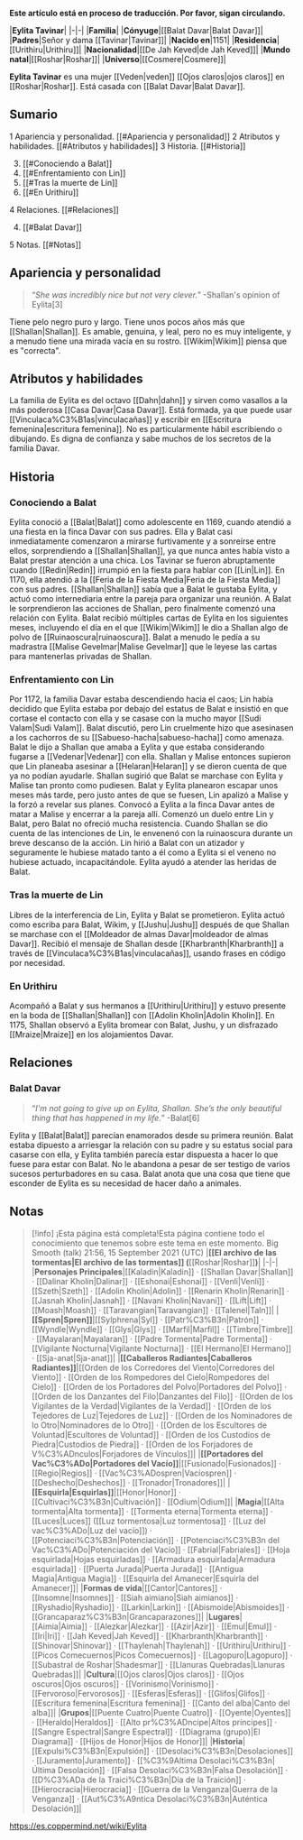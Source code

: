 **Este artículo está en proceso de traducción. Por favor, sigan circulando.**


|**Eylita Tavinar**|
|-|-|
|**Familia**|
|**Cónyuge**|[[Balat Davar\|Balat Davar]]|
|**Padres**|Señor y dama [[Tavinar\|Tavinar]]|
|**Nacido en**|1151|
|**Residencia**|[[Urithiru\|Urithiru]]|
|**Nacionalidad**|[[De Jah Keved\|de Jah Keved]]|
|**Mundo natal**|[[Roshar\|Roshar]]|
|**Universo**|[[Cosmere\|Cosmere]]|

**Eylita Tavinar** es una mujer [[Veden\|veden]] [[Ojos claros\|ojos claros]] en [[Roshar\|Roshar]]. Está casada con [[Balat Davar\|Balat Davar]].

## Sumario

1 Apariencia y personalidad. [[#Apariencia y personalidad]] 
2 Atributos y habilidades. [[#Atributos y habilidades]] 
3 Historia. [[#Historia]] 

3. [[#Conociendo a Balat]] 
3. [[#Enfrentamiento con Lin]] 
3. [[#Tras la muerte de Lin]] 
3. [[#En Urithiru]] 


4 Relaciones. [[#Relaciones]] 

4. [[#Balat Davar]] 


5 Notas. [[#Notas]] 


## Apariencia y personalidad
>“*She was incredibly nice but not very clever.*”
\-Shallan's opinion of Eylita[3]


Tiene pelo negro puro y largo. Tiene unos pocos años más que [[Shallan\|Shallan]].
Es amable, genuina, y leal, pero no es muy inteligente, y a menudo tiene una mirada vacía en su rostro. [[Wikim\|Wikim]] piensa que es "correcta".

## Atributos y habilidades
La familia de Eylita es del octavo [[Dahn\|dahn]] y sirven como vasallos a la más poderosa [[Casa Davar\|Casa Davar]]. Está formada, ya que puede usar [[Vinculaca%C3%B1as\|vinculacañas]] y escribir en [[Escritura femenina\|escritura femenina]]. No es particularmente hábil escribiendo o dibujando.
Es digna de confianza y sabe muchos de los secretos de la familia Davar.

## Historia
### Conociendo a Balat
Eylita conoció a [[Balat\|Balat]] como adolescente en 1169, cuando atendió a una fiesta en la finca Davar con sus padres. Ella y Balat casi inmediatamente comenzaron a mirarse furtivamente y a sonreírse entre ellos, sorprendiendo a [[Shallan\|Shallan]], ya que nunca antes había visto a Balat prestar atención a una chica. Los Tavinar se fueron abruptamente cuando [[Redin\|Redin]] irrumpió en la fiesta para hablar con [[Lin\|Lin]].
En 1170, ella atendió a la [[Feria de la Fiesta Media\|Feria de la Fiesta Media]] con sus padres. [[Shallan\|Shallan]] sabía que a Balat le gustaba Eylita, y actuó como internediaria entre la pareja para organizar una reunión. A Balat le sorprendieron las acciones de Shallan, pero finalmente comenzó una relación con Eylita. Balat recibió múltiples cartas de Eylita en los siguientes meses, incluyendo el día en el que [[Wikim\|Wikim]] le dio a Shallan algo de polvo de [[Ruinaoscura\|ruinaoscura]]. Balat a menudo le pedía a su madrastra [[Malise Gevelmar\|Malise Gevelmar]] que le leyese las cartas para mantenerlas privadas de Shallan.

### Enfrentamiento con Lin
Por 1172, la familia Davar estaba descendiendo hacia el caos; Lin había decidido que Eylita estaba por debajo del estatus de Balat e insistió en que cortase el contacto con ella y se casase con la mucho mayor [[Sudi Valam\|Sudi Valam]]. Balat discutió, pero Lin cruelmente hizo que asesinasen a los cachorros de su [[Sabueso-hacha\|sabueso-hacha]] como amenaza. Balat le dijo a Shallan que amaba a Eylita y que estaba considerando fugarse a [[Vedenar\|Vedenar]] con ella.
Shallan y Malise entonces supieron que Lin planeaba asesinar a [[Helaran\|Helaran]] y se dieron cuenta de que ya no podían ayudarle. Shallan sugirió que Balat se marchase con Eylita y Malise tan pronto como pudiesen. Balat y Eylita planearon escapar unos meses más tarde, pero justo antes de que se fuesen, Lin apalizó a Malise y la forzó a revelar sus planes. Convocó a Eylita a la finca Davar antes de matar a Malise y encerrar a la pareja allí. Comenzó un duelo entre Lin y Balat, pero Balat no ofreció mucha resistencia. Cuando Shallan se dio cuenta de las intenciones de Lin, le envenenó con la ruinaoscura durante un breve descanso de la acción. Lin hirió a Balat con un atizador y seguramente le hubiese matado tanto a él como a Eylita si el veneno no hubiese actuado, incapacitándole. Eylita ayudó a atender las heridas de Balat.

### Tras la muerte de Lin
Libres de la interferencia de Lin, Eylita y Balat se prometieron. Eylita actuó como escriba para Balat, Wikim, y [[Jushu\|Jushu]] después de que Shallan se marchase con el [[Moldeador de almas Davar\|moldeador de almas Davar]]. Recibió el mensaje de Shallan desde [[Kharbranth\|Kharbranth]] a través de [[Vinculaca%C3%B1as\|vinculacañas]], usando frases en código por necesidad.

### En Urithiru
Acompañó a Balat y sus hermanos a [[Urithiru\|Urithiru]] y estuvo presente en la boda de [[Shallan\|Shallan]] con [[Adolin Kholin\|Adolin Kholin]]. En 1175, Shallan observó a Eylita bromear con Balat, Jushu, y un disfrazado [[Mraize\|Mraize]] en los alojamientos Davar.

## Relaciones
### Balat Davar
>“*I'm not going to give up on Eylita, Shallan. She’s the only beautiful thing that has happened in my life.*”
\-Balat[6]


Eylita y [[Balat\|Balat]] parecían enamorados desde su primera reunión. Balat estaba dipuesto a arriesgar la relación con su padre y su estatus social para casarse con ella, y Eylita también parecía estar dispuesta a hacer lo que fuese para estar con Balat. No le abandona a pesar de ser testigo de varios sucesos perturbadores en su casa. Balat anota que una cosa que tiene que esconder de Eylita es su necesidad de hacer daño a animales.

## Notas

> [!info] ¡Esta página está completa!Esta página contiene todo el conocimiento que tenemos sobre este tema en este momento.
Big Smooth (talk) 21:56, 15 September 2021 (UTC)
|**[[El archivo de las tormentas\|El archivo de las tormentas]] (**[[Roshar\|Roshar]]**)**|
|-|-|
|**Personajes Principales**|[[Kaladin\|Kaladin]] · [[Shallan Davar\|Shallan]] · [[Dalinar Kholin\|Dalinar]] · [[Eshonai\|Eshonai]] · [[Venli\|Venli]] · [[Szeth\|Szeth]] · [[Adolin Kholin\|Adolin]] · [[Renarin Kholin\|Renarin]] · [[Jasnah Kholin\|Jasnah]] · [[Navani Kholin\|Navani]] · [[Lift\|Lift]] · [[Moash\|Moash]] · [[Taravangian\|Taravangian]] · [[Talenel\|Taln]]|
|**[[Spren\|Spren]]**|[[Sylphrena\|Syl]] · [[Patr%C3%B3n\|Patrón]] · [[Wyndle\|Wyndle]] · [[Glys\|Glys]] · [[Marfil\|Marfil]] · [[Timbre\|Timbre]] · [[Mayalaran\|Mayalaran]] · [[Padre Tormenta\|Padre Tormenta]] · [[Vigilante Nocturna\|Vigilante Nocturna]] · [[El Hermano\|El Hermano]] · [[Sja-anat\|Sja-anat]]|
|**[[Caballeros Radiantes\|Caballeros Radiantes]]**|[[Orden de los Corredores del Viento\|Corredores del Viento]] · [[Orden de los Rompedores del Cielo\|Rompedores del Cielo]] · [[Orden de los Portadores del Polvo\|Portadores del Polvo]] · [[Orden de los Danzantes del Filo\|Danzantes del Filo]] · [[Orden de los Vigilantes de la Verdad\|Vigilantes de la Verdad]] · [[Orden de los Tejedores de Luz\|Tejedores de Luz]] · [[Orden de los Nominadores de lo Otro\|Nominadores de lo Otro]] · [[Orden de los Escultores de Voluntad\|Escultores de Voluntad]] · [[Orden de los Custodios de Piedra\|Custodios de Piedra]] · [[Orden de los Forjadores de V%C3%ADnculos\|Forjadores de Vínculos]]|
|**[[Portadores del Vac%C3%ADo\|Portadores del Vacío]]**|[[Fusionado\|Fusionados]] · [[Regio\|Regios]] · [[Vac%C3%ADospren\|Vacíospren]] · [[Deshecho\|Deshechos]] · [[Tronador\|Tronadores]]|
|**[[Esquirla\|Esquirlas]]**|[[Honor\|Honor]] · [[Cultivaci%C3%B3n\|Cultivación]] · [[Odium\|Odium]]|
|**Magia**|[[Alta tormenta\|Alta tormenta]] · [[Tormenta eterna\|Tormenta eterna]] · [[Luces\|Luces]] ([[Luz tormentosa\|Luz tormentosa]] · [[Luz del vac%C3%ADo\|Luz del vacío]]) · [[Potenciaci%C3%B3n\|Potenciación]] · [[Potenciaci%C3%B3n del Vac%C3%ADo\|Potenciación del Vacío]] · [[Fabrial\|Fabriales]] · [[Hoja esquirlada\|Hojas esquirladas]] · [[Armadura esquirlada\|Armadura esquirlada]] · [[Puerta Jurada\|Puerta Jurada]] · [[Antigua Magia\|Antigua Magia]] · [[Esquirla del Amanecer\|Esquirla del Amanecer]]|
|**Formas de vida**|[[Cantor\|Cantores]] · [[Insomne\|Insomnes]] · [[Siah aimiano\|Siah aimianos]] · [[Ryshadio\|Ryshadio]] · [[Larkin\|Larkin]] · [[Abismoide\|Abismoides]] · [[Grancaparaz%C3%B3n\|Grancaparazones]]|
|**Lugares**|[[Aimia\|Aimia]] · [[Alezkar\|Alezkar]] · [[Azir\|Azir]] · [[Emul\|Emul]] · [[Iri\|Iri]] · [[Jah Keved\|Jah Keved]] · [[Kharbranth\|Kharbranth]] · [[Shinovar\|Shinovar]] · [[Thaylenah\|Thaylenah]] · [[Urithiru\|Urithiru]] · [[Picos Comecuernos\|Picos Comecuernos]] · [[Lagopuro\|Lagopuro]] · [[Subastral de Roshar\|Shadesmar]] · [[Llanuras Quebradas\|Llanuras Quebradas]]|
|**Cultura**|[[Ojos claros\|Ojos claros]] · [[Ojos oscuros\|Ojos oscuros]] · [[Vorinismo\|Vorinismo]] · [[Fervoroso\|Fervorosos]] · [[Esferas\|Esferas]] · [[Glifos\|Glifos]] · [[Escritura femenina\|Escritura femenina]] · [[Canto del alba\|Canto del alba]]|
|**Grupos**|[[Puente Cuatro\|Puente Cuatro]] · [[Oyente\|Oyentes]] · [[Heraldo\|Heraldos]] · [[Alto pr%C3%ADncipe\|Altos príncipes]] · [[Sangre Espectral\|Sangre Espectral]] · [[Diagrama (grupo)\|El Diagrama]] · [[Hijos de Honor\|Hijos de Honor]]|
|**Historia**|[[Expulsi%C3%B3n\|Expulsión]] · [[Desolaci%C3%B3n\|Desolaciones]] · [[Juramento\|Juramento]] · [[%C3%9Altima Desolaci%C3%B3n\|Última Desolación]] · [[Falsa Desolaci%C3%B3n\|Falsa Desolación]] · [[D%C3%ADa de la Traici%C3%B3n\|Día de la Traición]] · [[Hierocracia\|Hierocracia]] · [[Guerra de la Venganza\|Guerra de la Venganza]] · [[Aut%C3%A9ntica Desolaci%C3%B3n\|Auténtica Desolación]]|



https://es.coppermind.net/wiki/Eylita